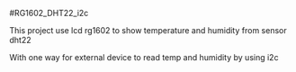 #RG1602_DHT22_i2c
<p> This project use lcd rg1602 to show temperature and humidity from sensor dht22 </p>
<p> With one way for external device to read temp and humidity by using i2c </p>
